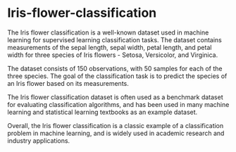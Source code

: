 # Iris-flower-classification
The Iris flower classification is a well-known dataset used in machine learning for supervised learning classification tasks. The dataset contains measurements of the sepal length, sepal width, petal length, and petal width for three species of Iris flowers - Setosa, Versicolor, and Virginica.

The dataset consists of 150 observations, with 50 samples for each of the three species. The goal of the classification task is to predict the species of an Iris flower based on its measurements.

The Iris flower classification dataset is often used as a benchmark dataset for evaluating classification algorithms, and has been used in many machine learning and statistical learning textbooks as an example dataset.

Overall, the Iris flower classification is a classic example of a classification problem in machine learning, and is widely used in academic research and industry applications.
